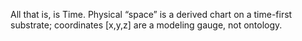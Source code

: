 All that is, is Time. Physical “space” is a derived chart on a time-first substrate; coordinates [x,y,z] are a modeling gauge, not ontology.